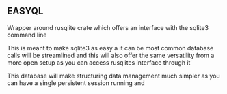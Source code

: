 ## EASYQL
Wrapper around rusqlite crate which offers an interface with the sqlite3 command line

This is meant to make sqlite3 as easy a it can be
most common database calls will be streamlined and this will also offer
the same versatility from a more open setup as you can access rusqlites interface through it

This database will make structuring data management much simpler as you can have a single persistent session running and